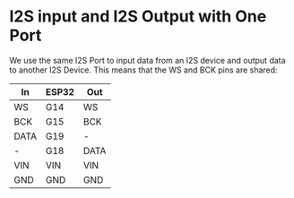 # I2S input and I2S Output with One Port

We use the same I2S Port to input data from an I2S device and output data to another I2S Device. This means that the WS and BCK pins are shared:

| In   | ESP32 | Out  |
|------|-------|------|
| WS   | G14   | WS   |
| BCK  | G15   | BCK  |
| DATA | G19   | -    |
| -    | G18   | DATA |
| VIN  | VIN   | VIN  |
| GND  | GND   | GND  |
